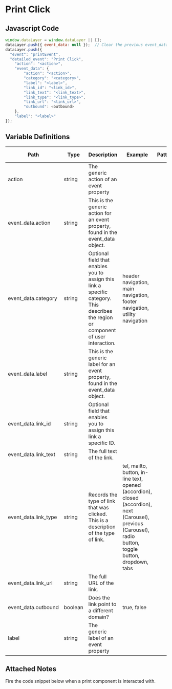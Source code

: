 # Print Click

### 

## Javascript Code
```js
window.dataLayer = window.dataLayer || [];
dataLayer.push({ event_data: null });  // Clear the previous event_data object.
dataLayer.push({
  "event": "printEvent",
  "detailed_event": "Print Click",
    "action": "<action>",
    "event_data": {
        "action": "<action>",
        "category": "<category>",
        "label": "<label>",
        "link_id": "<link_id>",
        "link_text": "<link_text>",
        "link_type": "<link_type>",
        "link_url": "<link_url>",
        "outbound": <outbound>
    },
    "label": "<label>"
});
```

## Variable Definitions

|Path|Type|Description|Example|Pattern|Min Length|Max Length|Minimum|Maximum|Multiple Of|
| --- | --- | --- | --- | --- | --- | --- | --- | --- | --- |
|action|string|The generic action of an event property||||||||
|event_data.action|string|This is the generic action for an event property, found in the event\_data object.||||||||
|event_data.category|string|Optional field that enables you to assign this link a specific category.  This describes the region or component of user interaction.|header navigation, main navigation, footer navigation, utility navigation|||||||
|event_data.label|string|This is the generic label for an event property, found in the event\_data object.||||||||
|event_data.link_id|string|Optional field that enables you to assign this link a specific ID.||||||||
|event_data.link_text|string|The full text of the link.||||||||
|event_data.link_type|string|Records the type of link that was clicked. This is a description of the type of link.|tel, mailto, button, in-line text, opened \(accordion\),  closed \(accordion\), next \(Carousel\), previous \(Carousel\), radio button, toggle button, dropdown, tabs|||||||
|event_data.link_url|string|The full URL of the link.||||||||
|event_data.outbound|boolean|Does the link point to a different domain?|true, false|||||||
|label|string|The generic label of an event property||||||||

## Attached Notes

<p><span data-sheets-value="{&quot;1&quot;:2,&quot;2&quot;:&quot;Fire the code snippet below when a print component is interacted with. &quot;}" data-sheets-userformat="{&quot;2&quot;:513,&quot;3&quot;:{&quot;1&quot;:0},&quot;12&quot;:0}">Fire the code snippet below when a print component is interacted with. </span></p>
<p><span data-sheets-value="{&quot;1&quot;:2,&quot;2&quot;:&quot;Fire the code snippet below when a print component is interacted with. &quot;}" data-sheets-userformat="{&quot;2&quot;:513,&quot;3&quot;:{&quot;1&quot;:0},&quot;12&quot;:0}"><img title="Print" src="https://github.com/searchdiscovery/client-fti-ga4-dl-spec/blob/main/images/Print.png?raw=true" alt="" /></span></p>

